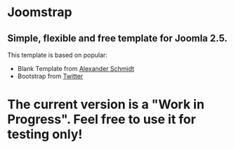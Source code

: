 Joomstrap
===========================

Simple, flexible and free template for Joomla 2.5.
-------------------------

This template is based on popular:
* Blank Template from [Alexander Schmidt](http://blank.vc/)
* Bootstrap from [Twitter](http://twitter.github.com/bootstrap/index.html)


The current version is a "Work in Progress". Feel free to use it for testing only!
===========================